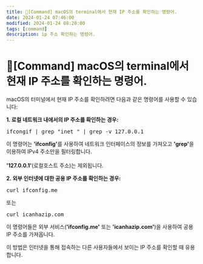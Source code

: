 ```yaml
---
title: 🤔[Command] macOS의 terminal에서 현재 IP 주소를 확인하는 명령어.
date: 2024-01-24 07:46:00
modified: 2024-01-24 08:20:00
tags: [command]
description: ip 주소 확인하는 명령어.
---
```


# 🤔[Command] macOS의 terminal에서 현재 IP 주소를 확인하는 명령어.

<p>macOS의 터미널에서 현재 IP 주소를 확인하려면 다음과 같은 명령어를 사용할 수 있습니다:</p>

<p><strong>1. 로컬 네트워크 내에서의 IP 주소를 확인하는 경우:</strong></p>

<p><pre>ifcongif | grep "inet " | grep -v 127.0.0.1</pre></p>

<p>이 명령어는 <strong>'ifconfig'</strong>를 사용하여 네트워크 인터페이스의 정보를 가져오고 <strong>'grep'</strong>을 이용하여 IPv4 주소만을 필터링합니다.<br>
<br><strong>'127.0.0.1'</strong>(로컬호스트 주소)는 제외됩니다.</p>

<p><strong>2. 외부 인터넷에 대한 공용 IP 주소를 확인하는 경우:</strong></p>
<p>
<pre>curl ifconfig.me</pre>
<p>또는</p>
<pre>curl icanhazip.com</pre>
</p>
<p>
    이 명령어들은 외부 서비스(<strong>'ifconfig.me'</strong> 또는 <strong>'icanhazip.com'</strong>)을 사용하여 공용 IP 주소를 가져옵니다.<br>
</p>
<p>
이 방법은 인터넷을 통해 접속하는 다른 사용자들에서 보이는 IP 주소를 확인할 때 유용합니다.<br>    
</p>
